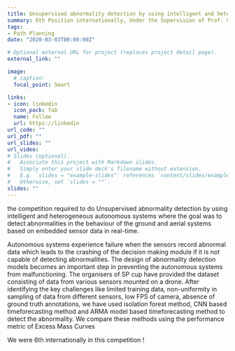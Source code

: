 ```yaml
---
title: Unsupervised abnormality detection by using intelligent and heterogeneous autonomous systems( IEEE Signal Processing Cup )
summary: 6th Position internationally, Under the Supervision of Prof. Vipul Arora
tags:
- Path Planning
date: "2020-03-03T00:00:00Z"

# Optional external URL for project (replaces project detail page).
external_link: ""

image:
  # caption: 
  focal_point: Smart

links:
- icon: linkedin
  icon_pack: fab
  name: Follow
  url: https://linkedin
url_code: ""
url_pdf: ""
url_slides: ""
url_video: 
# Slides (optional).
#   Associate this project with Markdown slides.
#   Simply enter your slide deck's filename without extension.
#   E.g. `slides = "example-slides"` references `content/slides/example-slides.md`.
#   Otherwise, set `slides = ""`.
slides: ""
---
```

the competition required to do Unsupervised abnormality detection by using intelligent and heterogeneous autonomous systems where the goal was to detect abnormalities in the behaviour of the ground and aerial systems based on embedded sensor data in real-time.

Autonomous systems experience failure when the sensors record abnormal data which leads to the crashing of the decision making module if it is not capable of detecting abnormalities. The design of abnormality detection models becomes
an important step in preventing the autonomous systems from
malfunctioning. The organisers of SP cup have provided the dataset
consisting of data from various sensors mounted on a drone.
After identifying the key challenges like limited training data,
non-uniformity in sampling of data from different sensors, low
FPS of camera, absence of ground truth annotations, we have used isolation
forest method, CNN based timeforecasting method and ARMA
model based timeforecasting method to detect the abnormality.
We compare these methods using the performance metric of
Excess Mass Curves

We were 6th internationally in this competition !